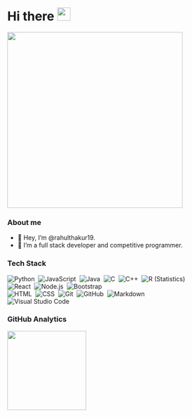 # Hi there <img width="30px" src="https://raw.githubusercontent.com/iampavangandhi/iampavangandhi/master/gifs/Hi.gif">
<img src="https://media3.giphy.com/media/L1R1tvI9svkIWwpVYr/giphy.gif?cid=ecf05e47zdx0vpm25no6zkd0reugexrjfr6tg36k8ftnlpbt&rid=giphy.gif&ct=g" width="400px">

### About me
- 👋 Hey, I’m @rahulthakur19.
- 👀 I’m  a full stack developer and competitive programmer.
### Tech Stack

![Python](https://img.shields.io/badge/-Python-05122A?style=flat&logo=python)&nbsp;
![JavaScript](https://img.shields.io/badge/-JavaScript-05122A?style=flat&logo=javascript)&nbsp;
![Java](https://img.shields.io/badge/-Java-05122A?style=flat&logo=Java&logoColor=FFA518)&nbsp;
![C](https://img.shields.io/badge/-C-05122A?style=flat&logo=C&logoColor=A8B9CC)&nbsp;
![C++](https://img.shields.io/badge/-C++-05122A?style=flat&logo=C%2B%2B&logoColor=00599C)&nbsp;
![R (Statistics)](https://img.shields.io/badge/-R-05122A?style=flat&logo=R&logoColor=276DC3)\
![React](https://img.shields.io/badge/-React-05122A?style=flat&logo=react)&nbsp;
![Node.js](https://img.shields.io/badge/-Node.js-05122A?style=flat&logo=node.js)&nbsp;
![Bootstrap](https://img.shields.io/badge/-Bootstrap-05122A?style=flat&logo=bootstrap&logoColor=563D7C)\
![HTML](https://img.shields.io/badge/-HTML-05122A?style=flat&logo=HTML5)&nbsp;
![CSS](https://img.shields.io/badge/-CSS-05122A?style=flat&logo=CSS3&logoColor=1572B6)&nbsp;
![Git](https://img.shields.io/badge/-Git-05122A?style=flat&logo=git)&nbsp;
![GitHub](https://img.shields.io/badge/-GitHub-05122A?style=flat&logo=github)&nbsp;
![Markdown](https://img.shields.io/badge/-Markdown-05122A?style=flat&logo=markdown)\
![Visual Studio Code](https://img.shields.io/badge/-Visual%20Studio%20Code-05122A?style=flat&logo=visual-studio-code&logoColor=007ACC)&nbsp;

### GitHub Analytics

<img height="180em" src="https://github-readme-stats-eight-theta.vercel.app/api?username=rahulthakur19&show_icons=true&theme=algolia&include_all_commits=true&count_private=true"/>


